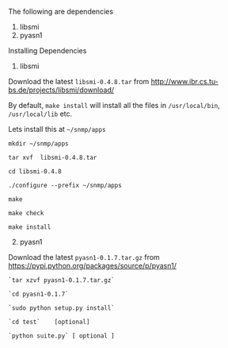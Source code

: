 The following are dependencies 

1. libsmi
2. pyasn1


Installing Dependencies


1. libsmi

  Download the latest `libsmi-0.4.8.tar` from http://www.ibr.cs.tu-bs.de/projects/libsmi/download/
  
  By default, `make install` will install all the files in `/usr/local/bin`, `/usr/local/lib` etc.
  
  Lets install this at `~/snmp/apps`
  
   `mkdir ~/snmp/apps`
   
   `tar xvf  libsmi-0.4.8.tar`
   
   `cd libsmi-0.4.8`
   
   `./configure --prefix ~/snmp/apps`
   
   `make`
   
   `make check`
   
   `make install`
   

2. pyasn1

  Download the latest `pyasn1-0.1.7.tar.gz` from https://pypi.python.org/packages/source/p/pyasn1/
  
    `tar xzvf pyasn1-0.1.7.tar.gz`
    
    `cd pyasn1-0.1.7`
    
    `sudo python setup.py install`
    
    `cd test`    [optional]
    
    `python suite.py` [ optional ]
  
  
